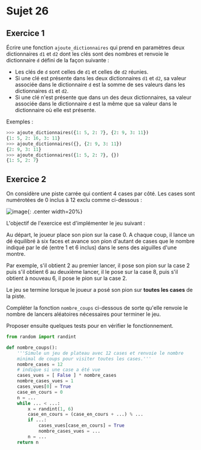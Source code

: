 # Sujet 26

## Exercice 1

Écrire une fonction `ajoute_dictionnaires` qui prend en paramètres deux
dictionnaires `d1` et `d2` dont les clés sont des nombres et renvoie le dictionnaire `d` défini de
la façon suivante :

- Les clés de `d` sont celles de `d1` et celles de `d2` réunies.
- Si une clé est présente dans les deux dictionnaires `d1` et `d2`, sa valeur associée
dans le dictionnaire `d` est la somme de ses valeurs dans les dictionnaires `d1` et `d2`.
- Si une clé n'est présente que dans un des deux dictionnaires, sa valeur associée
dans le dictionnaire `d` est la même que sa valeur dans le dictionnaire où elle est
présente.

Exemples :

```python
>>> ajoute_dictionnaires({1: 5, 2: 7}, {2: 9, 3: 11})
{1: 5, 2: 16, 3: 11}
>>> ajoute_dictionnaires({}, {2: 9, 3: 11})
{2: 9, 3: 11}
>>> ajoute_dictionnaires({1: 5, 2: 7}, {})
{1: 5, 2: 7}
```

## Exercice 2

On considère une piste carrée qui contient 4 cases par côté. Les cases sont numérotées
de 0 inclus à 12 exclu comme ci-dessous :

![image](data2023/20_carre.png){: .center width=20%}

L'objectif de l'exercice est d'implémenter le jeu suivant :

Au départ, le joueur place son pion sur la case 0. A chaque coup, il lance un dé équilibré
à six faces et avance son pion d'autant de cases que le nombre indiqué par le dé (entre
1 et 6 inclus) dans le sens des aiguilles d'une montre.

Par exemple, s'il obtient 2 au premier lancer, il pose son pion sur la case 2 puis s'il
obtient 6 au deuxième lancer, il le pose sur la case 8, puis s'il obtient à nouveau 6, il
pose le pion sur la case 2.

Le jeu se termine lorsque le joueur a posé son pion sur **toutes les cases** de la piste.

Compléter la fonction `nombre_coups` ci-dessous de sorte qu'elle renvoie le nombre de
lancers aléatoires nécessaires pour terminer le jeu.

Proposer ensuite quelques tests pour en vérifier le fonctionnement.

```python 
from random import randint

def nombre_coups():
    '''Simule un jeu de plateau avec 12 cases et renvoie le nombre
    minimal de coups pour visiter toutes les cases.'''
    nombre_cases = 12
    # indique si une case a été vue
    cases_vues = [ False ] * nombre_cases
    nombre_cases_vues = 1
    cases_vues[0] = True
    case_en_cours = 0
    n = ... 
    while ... < ...: 
        x = randint(1, 6)
        case_en_cours = (case_en_cours + ...) % ... 
        if ...: 
            cases_vues[case_en_cours] = True
            nombre_cases_vues = ... 
        n = ... 
    return n



```
